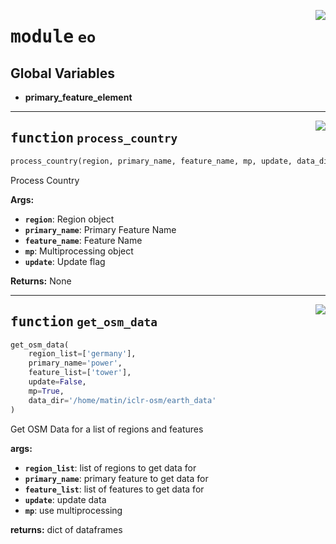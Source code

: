 <!-- markdownlint-disable -->

<a href="https://redacted.web/redacted-org/iclr-osm/blob/main/iclr_osm/eo.py#L0"><img align="right" style="float:right;" src="https://img.shields.io/badge/-source-cccccc?style=flat-square"></a>

# <kbd>module</kbd> `eo`




**Global Variables**
---------------
- **primary_feature_element**

---

<a href="https://redacted.web/redacted-org/iclr-osm/blob/main/iclr_osm/eo.py#L22"><img align="right" style="float:right;" src="https://img.shields.io/badge/-source-cccccc?style=flat-square"></a>

## <kbd>function</kbd> `process_country`

```python
process_country(region, primary_name, feature_name, mp, update, data_dir)
```

Process Country 



**Args:**
 
 - <b>`region`</b>:  Region object 
 - <b>`primary_name`</b>:  Primary Feature Name 
 - <b>`feature_name`</b>:  Feature Name 
 - <b>`mp`</b>:  Multiprocessing object 
 - <b>`update`</b>:  Update flag 



**Returns:**
 None 


---

<a href="https://redacted.web/redacted-org/iclr-osm/blob/main/iclr_osm/eo.py#L73"><img align="right" style="float:right;" src="https://img.shields.io/badge/-source-cccccc?style=flat-square"></a>

## <kbd>function</kbd> `get_osm_data`

```python
get_osm_data(
    region_list=['germany'],
    primary_name='power',
    feature_list=['tower'],
    update=False,
    mp=True,
    data_dir='/home/matin/iclr-osm/earth_data'
)
```

Get OSM Data for a list of regions and features 

**args:**
 
 - <b>`region_list`</b>:  list of regions to get data for 
 - <b>`primary_name`</b>:  primary feature to get data for 
 - <b>`feature_list`</b>:  list of features to get data for 
 - <b>`update`</b>:  update data 
 - <b>`mp`</b>:  use multiprocessing 

**returns:**
 dict of dataframes 


